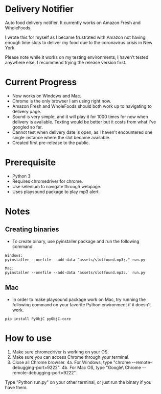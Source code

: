 # Delivery Notifier
Auto food delivery notifier. It currently works on Amazon Fresh and WholeFoods.

I wrote this for myself as I became frustrated with Amazon not having enough time slots to deliver my food due to the coronavirus crisis in New York.

Please note while it works on my testing environments, I haven't tested anywhere else.
I recommend trying the release version first.

# Current Progress

- Now works on Windows and Mac.
- Chrome is the only browser I am using right now.
- Amazon Fresh and WholeFoods should both work up to navigating to delivery page.
- Sound is very simple, and it will play it for 1000 times for now when delivery is available. Texting would be better but it costs from what I've googled so far.
- Cannot test when delivery date is open, as I haven't encountered one single instance where the slot became available.
- Created first pre-release to the public.

# Prerequisite

- Python 3
- Requires chromedriver for chrome.
- Use selenium to navigate through webpage.
- Uses playsound package to play mp3 alert.

# Notes

## Creating binaries
- To create binary, use pyinstaller package and run the following command

```
Windows:
pyinstaller --onefile --add-data "assets/slotfound.mp3;." run.py

Mac:
pyinstaller --onefile --add-data 'assets/slotfound.mp3:.' run.py
```
## Mac

- In order to make playsound package work on Mac, try running the following command on your favorite Python environment if it doesn't work.
```
pip install PyObjC pyObjC-core
```

# How to use

1. Make sure chromedriver is working on your OS.
2. Make sure you can access Chrome through your terminal.
3. Close all Chrome browser.
4a. For Windows, type "chrome --remote-debugging-port=9222".
4b. For Mac OS, type "Google\ Chrome --remote-debugging-port=9222".

Type "Python run.py" on your other terminal, or just run the binary if you have them.
